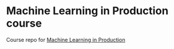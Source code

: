 # Machine Learning in Production course
Course repo for [Machine Learning in Production](https://www.deeplearning.ai/courses/machine-learning-in-production/)
